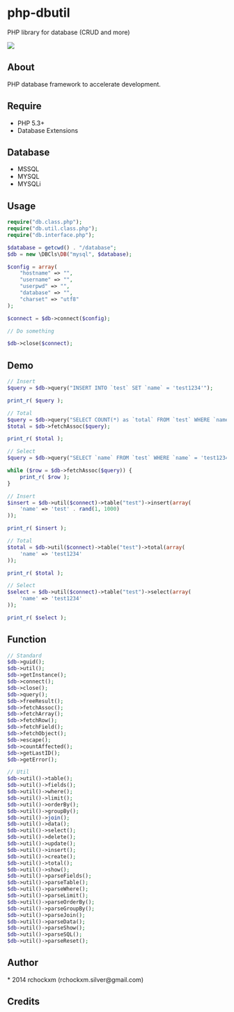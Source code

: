 php-dbutil
==========

PHP library for database (CRUD and more)

<img src="https://img.shields.io/dub/l/vibe-d.svg" />

<h2><a name="about" class="anchor" href="#about"><span class="mini-icon mini-icon-link"></span></a>About</h2>

PHP database framework to accelerate development.

<h2><a name="require" class="anchor" href="#require"><span class="mini-icon mini-icon-link"></span></a>Require</h2>

* PHP 5.3+
* Database Extensions

<h2><a name="database" class="anchor" href="#database"><span class="mini-icon mini-icon-link"></span></a>Database</h2>

* MSSQL
* MYSQL
* MYSQLi

<h2><a name="usage" class="anchor" href="#usage"><span class="mini-icon mini-icon-link"></span></a>Usage</h2>

```php
require("db.class.php");
require("db.util.class.php");
require("db.interface.php");

$database = getcwd() . "/database";
$db = new \DBCls\DB("mysql", $database);

$config = array(
    "hostname" => "",
    "username" => "",
    "userpwd" => "",
    "database" => "",
    "charset" => "utf8"
);

$connect = $db->connect($config);

// Do something

$db->close($connect);
```

<h2><a name="demo" class="anchor" href="#demo"><span class="mini-icon mini-icon-link"></span></a>Demo</h2>

```php
// Insert
$query = $db->query("INSERT INTO `test` SET `name` = 'test1234'");

print_r( $query );

// Total
$query = $db->query("SELECT COUNT(*) as `total` FROM `test` WHERE `name` = 'test1234'");
$total = $db->fetchAssoc($query);

print_r( $total );

// Select
$query = $db->query("SELECT `name` FROM `test` WHERE `name` = 'test1234'");

while ($row = $db->fetchAssoc($query)) {
    print_r( $row );
}
```

```php
// Insert
$insert = $db->util($connect)->table("test")->insert(array(
    'name' => 'test' . rand(1, 1000)
));

print_r( $insert );

// Total
$total = $db->util($connect)->table("test")->total(array(
    'name' => 'test1234'
));

print_r( $total );

// Select
$select = $db->util($connect)->table("test")->select(array(
    'name' => 'test1234'
));

print_r( $select );
```

<h2><a name="function" class="anchor" href="#function"><span class="mini-icon mini-icon-link"></span></a>Function</h2>

```php
// Standard
$db->guid();
$db->util();
$db->getInstance();
$db->connect();
$db->close();
$db->query();
$db->freeResult();
$db->fetchAssoc();
$db->fetchArray();
$db->fetchRow();
$db->fetchField();
$db->fetchObject();
$db->escape();
$db->countAffected();
$db->getLastID();
$db->getError();

// Util
$db->util()->table();
$db->util()->fields();
$db->util()->where();
$db->util()->limit();
$db->util()->orderBy();
$db->util()->groupBy();
$db->util()->join();
$db->util()->data();
$db->util()->select();
$db->util()->delete();
$db->util()->update();
$db->util()->insert();
$db->util()->create();
$db->util()->total();
$db->util()->show();
$db->util()->parseFields();
$db->util()->parseTable();
$db->util()->parseWhere();
$db->util()->parseLimit();
$db->util()->parseOrderBy();
$db->util()->parseGroupBy();
$db->util()->parseJoin();
$db->util()->parseData();
$db->util()->parseShow();
$db->util()->parseSQL();
$db->util()->parseReset();
```

<h2><a name="author" class="anchor" href="#author"><span class="mini-icon mini-icon-link"></span></a>Author</h2>
* 2014 rchockxm (rchockxm.silver@gmail.com)

<h2><a name="credits" class="anchor" href="#credits"><span class="mini-icon mini-icon-link"></span></a>Credits</h2>
